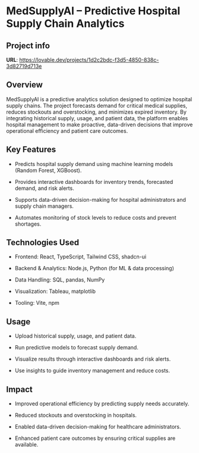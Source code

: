 # MedSupplyAI – Predictive Hospital Supply Chain Analytics

## Project info

**URL**: https://lovable.dev/projects/1d2c2bdc-f3d5-4850-838c-3d82719d713e

## Overview
MedSupplyAI is a predictive analytics solution designed to optimize hospital supply chains. The project forecasts demand for critical medical supplies, reduces stockouts and overstocking, and minimizes expired inventory. By integrating historical supply, usage, and patient data, the platform enables hospital management to make proactive, data-driven decisions that improve operational efficiency and patient care outcomes.

## Key Features
* Predicts hospital supply demand using machine learning models (Random Forest, XGBoost).

* Provides interactive dashboards for inventory trends, forecasted demand, and risk alerts.

* Supports data-driven decision-making for hospital administrators and supply chain managers.

* Automates monitoring of stock levels to reduce costs and prevent shortages.

## Technologies Used
* Frontend: React, TypeScript, Tailwind CSS, shadcn-ui

* Backend & Analytics: Node.js, Python (for ML & data processing)

* Data Handling: SQL, pandas, NumPy

* Visualization: Tableau, matplotlib

* Tooling: Vite, npm


## Usage
* Upload historical supply, usage, and patient data.

* Run predictive models to forecast supply demand.

* Visualize results through interactive dashboards and risk alerts.

* Use insights to guide inventory management and reduce costs.

## Impact
* Improved operational efficiency by predicting supply needs accurately.

* Reduced stockouts and overstocking in hospitals.

* Enabled data-driven decision-making for healthcare administrators.

* Enhanced patient care outcomes by ensuring critical supplies are available.

